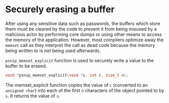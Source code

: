 # Securely erasing a buffer

After using any sensitive data such as passwords, the buffers which store them
must be cleared by the code to prevent it from being misused by a malicious
actor by performing core dumps or using other means to access the memory of
the application. However, most compilers optimize away the `memset` call as
they interpret the call as dead code because the memory being written to is not
being used afterwards.

`psnip_memset_explicit` function is used to securely write a value to the buffer to be erased.

```c
void *psnip_memset_explicit(void *s, int c, size_t n);
```

The memset_explicit function copies the value of `c` (converted to an
`unsigned char`) into each of the first `n` characters of the object pointed
to by `s`. It returns the value of `s`.

